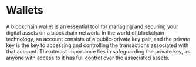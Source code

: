 # Wallets

A blockchain wallet is an essential tool for managing and securing your digital assets on a blockchain network. In the world of blockchain technology, an account consists of a public-private key pair, and the private key is the key to accessing and controlling the transactions associated with that account. The utmost importance lies in safeguarding the private key, as anyone with access to it has full control over the associated assets.

